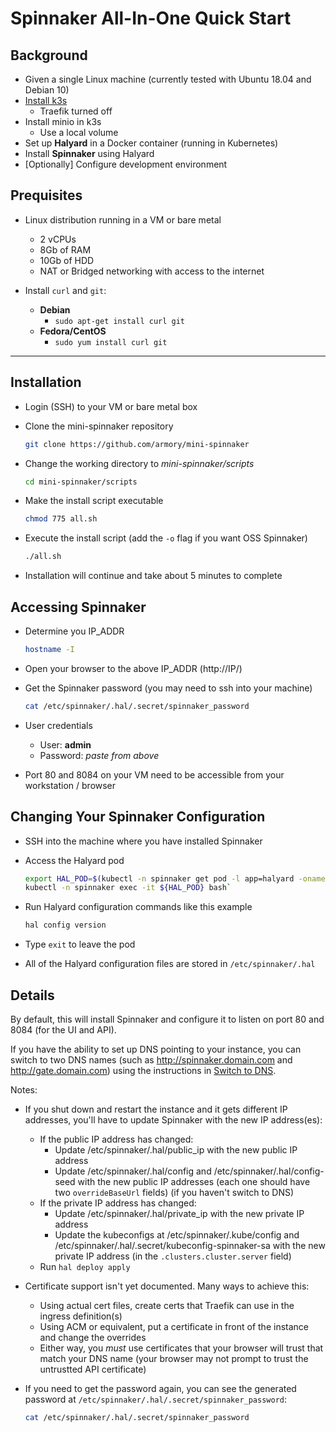 # Spinnaker All-In-One Quick Start

## Background

* Given a single Linux machine (currently tested with Ubuntu 18.04 and Debian 10)
* [Install k3s](http://rancher.com)
  * Traefik turned off
* Install minio in k3s
  * Use a local volume
* Set up **Halyard** in a Docker container (running in Kubernetes)
* Install **Spinnaker** using Halyard
* [Optionally] Configure development environment

## Prequisites

* Linux distribution running in a VM or bare metal
  * 2 vCPUs
  * 8Gb of RAM
  * 10Gb of HDD
  * NAT or Bridged networking with access to the internet

* Install `curl` and `git`:
  * **Debian**
    * `sudo apt-get install curl git`
  * **Fedora/CentOS**
    * `sudo yum install curl git`

---

## Installation

* Login (SSH) to your VM or bare metal box
* Clone the mini-spinnaker repository

  ```bash
  git clone https://github.com/armory/mini-spinnaker
  ```

* Change the working directory to _mini-spinnaker/scripts_

  ```bash
  cd mini-spinnaker/scripts
  ```

* Make the install script executable

  ```bash
  chmod 775 all.sh
  ```

* Execute the install script (add the `-o` flag if you want OSS Spinnaker)

  ```bash
  ./all.sh
  ```

* Installation will continue and take about 5 minutes to complete

## Accessing Spinnaker

* Determine you IP_ADDR

  ```bash
  hostname -I
  ```

* Open your browser to the above IP_ADDR (http://IP/)
* Get the Spinnaker password (you may need to ssh into your machine)

  ```bash
  cat /etc/spinnaker/.hal/.secret/spinnaker_password
  ```

* User credentials
  * User: **admin**
  * Password: _paste from above_

* Port 80 and 8084 on your VM need to be accessible from your workstation / browser

## Changing Your Spinnaker Configuration

* SSH into the machine where you have installed Spinnaker
* Access the Halyard pod

  ```bash
  export HAL_POD=$(kubectl -n spinnaker get pod -l app=halyard -oname | cut -d'/' -f 2)`
  kubectl -n spinnaker exec -it ${HAL_POD} bash`
  ```

* Run Halyard configuration commands like this example

  ```bash
  hal config version
  ```

* Type `exit` to leave the pod
* All of the Halyard configuration files are stored in `/etc/spinnaker/.hal`

## Details

By default, this will install Spinnaker and configure it to listen on port 80 and 8084 (for the UI and API).

If you have the ability to set up DNS pointing to your instance, you can switch to two DNS names (such as http://spinnaker.domain.com and http://gate.domain.com) using the instructions in [Switch to DNS](switch_to_dns).

Notes:

* If you shut down and restart the instance and it gets different IP addresses, you'll have to update Spinnaker with the new IP address(es):

  * If the public IP address has changed:
    * Update /etc/spinnaker/.hal/public_ip with the new public IP address
    * Update /etc/spinnaker/.hal/config and /etc/spinnaker/.hal/config-seed with the new public IP addresses (each one should have two `overrideBaseUrl` fields) (if you haven't switch to DNS)
  * If the private IP address has changed:
    * Update /etc/spinnaker/.hal/private_ip with the new private IP address
    * Update the kubeconfigs at /etc/spinnaker/.kube/config and /etc/spinnaker/.hal/.secret/kubeconfig-spinnaker-sa with the new private IP address (in the `.clusters.cluster.server` field)
  * Run `hal deploy apply`

* Certificate support isn't yet documented.  Many ways to achieve this:
  * Using actual cert files, create certs that Traefik can use in the ingress definition(s)
  * Using ACM or equivalent, put a certificate in front of the instance and change the overrides
  * Either way, you *must* use certificates that your browser will trust that match your DNS name (your browser may not prompt to trust the untrustted API certificate)

* If you need to get the password again, you can see the generated password at `/etc/spinnaker/.hal/.secret/spinnaker_password`:

  ```bash
  cat /etc/spinnaker/.hal/.secret/spinnaker_password
  ```
